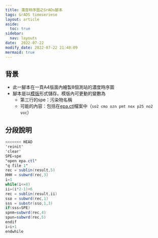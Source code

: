 ```yaml
---
title: 濃度時序圖之GrADs腳本
tags: GrADS timeseriese
layout: article
aside:
  toc: true
sidebar:
  nav: layouts
date:  2022-07-22
modify_date: 2022-07-22 21:40:09
mermaid: true
---
```

## 背景
- 此一腳本在一頁A4版面內繪製8個測站的濃度時序圖
- 腳本是以[模版](https://github.com/sinotec2/camxruns/blob/master/spec.gs.BLK)形式儲存。模版內可更動的變數為
  - 第三行的spe：污染物名稱
  - 可能的內容：包括在[epa.ctl](https://github.com/sinotec2/camxruns/blob/master/epa.ctl.BLK)檔案中（`so2 cmo ozn pmt nox p25 no2 voc`）

## 分段說明
```gs
<<<<<<< HEAD
'reinit'
'clear'
SPE=spe
"open epa.ctl"
"q file 1"
rec = sublin(result,5)
HHH = subwrd(rec,3)
i=1
while(i<=8)
ii=(i*2-1)+6
rec = sublin(result,ii)
sso = subwrd(rec,1)
sss = substr(sso,1,3)
if(sss=SPE)
spnm=subwrd(rec,4)
spun=subwrd(rec,5)
endif
i=i+1
endwhile
```